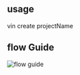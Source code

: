 ## usage
vin create projectName

## flow Guide 
![flow guide](https://img.imgdb.cn/item/607c31968322e6675c759574.png)

